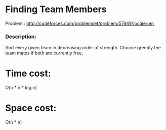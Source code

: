 # Finding Team Members
Problem : http://codeforces.com/problemset/problem/579/B?locale=en

### Description:
Sort every given team in decreasing order of strength.
Choose greedly the team mates if both are currently free.

# Time cost:
O(n * n * log n)

# Space cost:
O(n * n)
